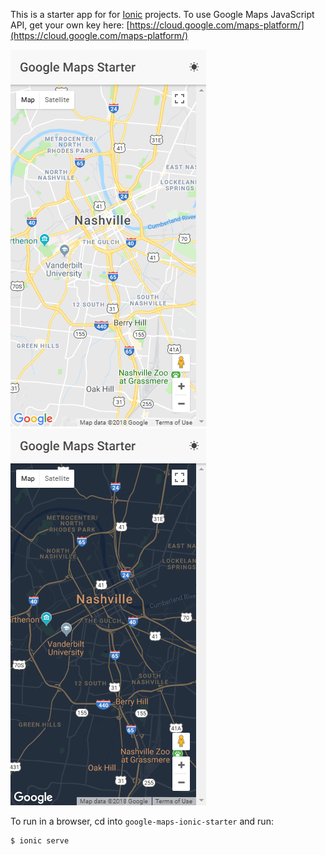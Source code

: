 This is a starter app for for [Ionic](http://ionicframework.com/docs/) projects. To use Google Maps JavaScript API, get your own key here: [https://cloud.google.com/maps-platform/](https://cloud.google.com/maps-platform/)

![Screenshot 1](https://github.com/grayspace/google-maps-ionic-starter/blob/master/screenshots/Screenshot-1.PNG)
![Screenshot 2](https://github.com/grayspace/google-maps-ionic-starter/blob/master/screenshots/Screenshot-2.PNG)

To run in a browser, cd into `google-maps-ionic-starter` and run:

```bash
$ ionic serve
```

